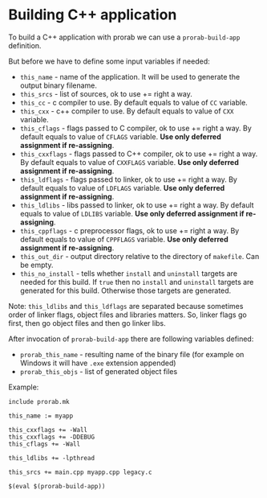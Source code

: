 # Building C++ application

To build a C++ application with prorab we can use a `prorab-build-app` definition.

But before we have to define some input variables if needed:
- `this_name` - name of the application. It will be used to generate the output binary filename.
- `this_srcs` - list of sources, ok to use += right a way.
- `this_cc` - c compiler to use. By default equals to value of `CC` variable.
- `this_cxx` - c++ compiler to use. By default equals to value of `CXX` variable.
- `this_cflags` - flags passed to C compiler, ok to use += right a way. By default equals to value of `CFLAGS` variable. **Use only deferred assignment if re-assigning**.
- `this_cxxflags` - flags passed to C++ compiler, ok to use += right a way. By default equals to value of `CXXFLAGS` variable. **Use only deferred assignment if re-assigning**.
- `this_ldflags` - flags passed to linker, ok to use += right a way. By default equals to value of `LDFLAGS` variable. **Use only deferred assignment if re-assigning**.
- `this_ldlibs` - libs passed to linker, ok to use += right a way. By default equals to value of `LDLIBS` variable. **Use only deferred assignment if re-assigning**.
- `this_cppflags` - c preprocessor flags, ok to use += right a way. By default equals to value of `CPPFLAGS` variable. **Use only deferred assignment if re-assigning**.
- `this_out_dir` - output directory relative to the directory of `makefile`. Can be empty.
- `this_no_install` - tells whether `install` and `uninstall` targets are needed for this build. If `true` then no `install` and `uninstall` targets are generated for this build. Otherwise those targets are generated.

Note: `this_ldlibs` and `this_ldflags` are separated because sometimes order of linker flags, object files and libraries matters. So, linker flags go first, then go object files and then go linker libs.

After invocation of `prorab-build-app` there are following variables defined:
- `prorab_this_name` - resulting name of the binary file (for example on Windows it will have `.exe` extension appended)
- `prorab_this_objs` - list of generated object files

Example:

```
include prorab.mk

this_name := myapp

this_cxxflags += -Wall
this_cxxflags += -DDEBUG
this_cflags += -Wall

this_ldlibs += -lpthread

this_srcs += main.cpp myapp.cpp legacy.c

$(eval $(prorab-build-app))
```
